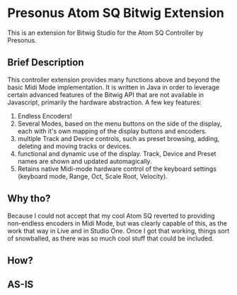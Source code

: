 # Presonus Atom SQ Bitwig Extension

This is an extension for Bitwig Studio for the Atom SQ Controller by Presonus. 

## Brief Description

This controller extension provides many functions above and beyond the basic Midi Mode implementation. It is written in Java in order to leverage certain advanced features of the Bitwig API that are not available in Javascript, primarily the hardware abstraction. A few key features:
1. Endless Encoders!
2. Several Modes, based on the menu buttons on the side of the display, each with it's own mapping of the display buttons and encoders.
3. multiple Track and Device controls, such as preset browsing, adding, deleting and moving tracks or devices.
4. functional and dynamic use of the display. Track, Device and Preset names are shown and updated automagically.
5. Retains native Midi-mode hardware control of the keyboard settings (keyboard mode, Range, Oct, Scale Root, Velocity).


## Why tho?
Because I could not accept that my cool Atom SQ reverted to providing non-endless encoders in Midi Mode, but was clearly capable of this, as the work that way in Live and in Studio One. Once I got that working, things sort of snowballed, as there was so much cool stuff that could be included.


## How?







## AS-IS